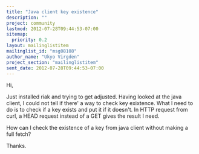```yaml
---
title: "Java client key existence"
description: ""
project: community
lastmod: 2012-07-28T09:44:53-07:00
sitemap:
  priority: 0.2
layout: mailinglistitem
mailinglist_id: "msg08108"
author_name: "Ukyo Virgden"
project_section: "mailinglistitem"
sent_date: 2012-07-28T09:44:53-07:00
---
```



Hi,

Just installed riak and trying to get adjusted. Having looked at the java
client, I could not tell if there' a way to check key exixtence. What I
need to do is to check if a key exists and put it if it doesn't. In HTTP
request from curl, a HEAD request instead of a GET gives the result I need.

How can I check the existence of a key from java client without making a
full fetch?

Thanks.
